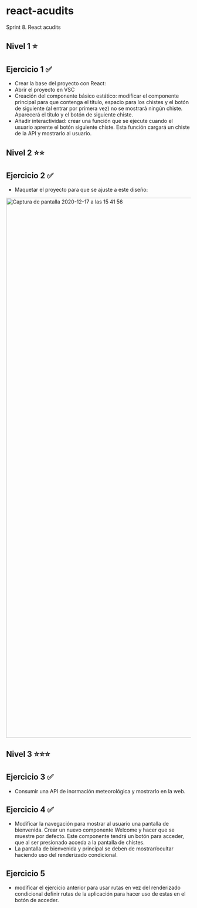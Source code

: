 # react-acudits
Sprint 8. React acudits

## Nivel 1 ⭐
## Ejercicio 1 ✅
* Crear la base del proyecto con React:
* Abrir el proyecto en VSC
* Creación del componente básico estático: modificar el componente principal para que contenga el título, espacio para los chistes y el botón de siguiente (al entrar por primera vez) no se mostrará ningún chiste. Aparecerá el título y el botón de siguiente chiste.
* Añadir interactividad: crear una función que se ejecute cuando el usuario aprente el botón siguiente chiste. Esta función cargará un chiste de la API y mostrarlo al usuario.

## Nivel 2 ⭐⭐
## Ejercicio 2 ✅
* Maquetar el proyecto para que se ajuste a este diseño:

<img width="1469" alt="Captura de pantalla 2020-12-17 a las 15 41 56" src="https://user-images.githubusercontent.com/60387528/111970124-3f65e980-8afb-11eb-9811-814ce0c6d2ae.png">

## Nivel 3 ⭐⭐⭐
## Ejercicio 3 ✅
* Consumir una API de inormación meteorológica y mostrarlo en la web.

## Ejercicio 4 ✅
* Modificar la navegación para mostrar al usuario una pantalla de bienvenida. Crear un nuevo componente Welcome y hacer que se muestre por defecto. Este componente tendrá un botón para acceder, que al ser presionado acceda a la pantalla de chistes.
* La pantalla de bienvenida y principal se deben de mostrar/ocultar haciendo uso del renderizado condicional.

## Ejercicio 5 
* modificar el ejercicio anterior para usar rutas en vez del renderizado condicional definir rutas de la aplicación para hacer uso de estas en el botón de acceder.
